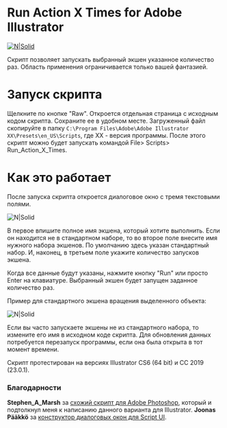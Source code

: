 # Run Action X Times for Adobe Illustrator

[![N|Solid](https://i.ibb.co/StfjjfN/dw-yt-bt-02.png)](https://www.youtube.com/channel/UCcNCvF0Hp54pje8v8AheDbQ)

Скрипт позволяет запускать выбранный экшен указанное количество раз. Область применения ограничивается только вашей фантазией.

# Запуск скрипта

Щелкните по кнопке "Raw". Откроется отдельная страница с исходным кодом скрипта. Сохраните ее в удобном месте. Загруженный файл скопируйте в папку ```C:\Program Files\Adobe\Adobe Illustrator XX\Presets\en_US\Scripts```, где XX - версия программы. После этого скрипт можно будет запускать командой File> Scripts> Run_Action_X_Times.

# Как это работает

После запуска скрипта откроется диалоговое окно с тремя текстовыми полями. 

![N|Solid](https://i.ibb.co/mTtCrZL/2020-02-09-110846.png)

В первое впишите полное имя экшена, который хотите выполнить. Если он находится не в стандартном наборе, то во второе поле внесите имя нужного набора экшенов. По умолчанию здесь указан стандартный набор. И, наконец, в третьем поле укажите количество запусков экшена.

Когда все данные будут указаны, нажмите кнопку "Run" или просто Enter на клавиатуре. Выбранный экшен будет запущен заданное количество раз.

Пример для стандартного экшена вращения выделенного объекта:

![N|Solid](https://i.ibb.co/WpDVzG6/Run-Action-X-Times-Illustrator.gif)

Если вы часто запускаете экшены не из стандартного набора, то измените его имя в исходном коде скрипта. Для обновления данных потребуется перезапуск программы, если она была открыта в тот момент времени.

Скрипт протестирован на версиях Illustrator CS6 (64 bit) и СС 2019 (23.0.1).

### Благодарности

**Stephen_A_Marsh** за [схожий скрипт для Adobe Photoshop](https://forums.adobe.com/thread/2649334), который и подтолкнул меня к написанию данного варианта для Illustrator.
**Joonas Pääkkö** за [конструктор диалоговых окон для Script UI](https://scriptui.joonas.me/).
